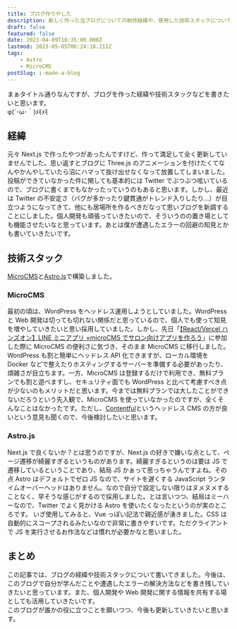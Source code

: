 ```yaml
---
title: ブログ作りやした
description: 新しく作った当ブログについての制作経緯や、使用した技術スタックについて紹介します。WordPressじゃなくMicroCMSを採用した理由や、Astro.jsを使った開発のメリットなどもなんとなく説明しています。
draft: false
featured: false
date: 2023-04-09T10:35:00.000Z
lastmod: 2023-05-05T06:24:18.211Z
tags:
    - Astro
    - MicroCMS
postSlug: i-made-a-blog
---
```


まぁタイトル通りなんですが、ブログを作った経緯や技術スタックなどを書きたいと思います。<br>
φ(´･ω･｀)ﾒﾓﾒﾓ

## 経緯

元々 Next.js で作ったやつがあったんですけど、作って満足して全く更新していませんでした。思い返すとブログに Three.js のアニメーションを付けたくてなんやかんやしていたら沼にハマって抜け出せなくなって放置してしまいました。投稿ができていなかった件に関しても基本的には Twitter でぶつぶつ呟いているので、ブログに書くまでもなかったっていうのもあると思います。しかし、最近は Twitter の不安定さ（バグが多かったり鍵貫通がトレンド入りしたり...）が目立つようになってきて、他にも居場所を作るべきだなって思いブログを新調することにしました。個人開発も頑張っていきたいので、そういうのの置き場としても機能させたいなと思っています。あとは僕が遭遇したエラーの回避の知見とかも書いていきたいです。

## 技術スタック

[MicroCMS](https://microcms.io/)と[Astro.js](https://astro.build/)で構築しました。

### MicroCMS

最初の頃は、WordPress をヘッドレス運用しようとしていました。WordPress と Web 開発は切っても切れない関係だと思っているので、個人でも使って知見を増やしていきたいと思い採用していました。しかし、先日「[【React/Vercel ハンズオン】LINE ミニアプリ ×microCMS でサロン向けアプリを作ろう](https://linedevelopercommunity.connpass.com/event/275270/)」に参加した際に MicroCMS の便利さに気づき、そのまま MicroCMS に移行しました。WordPress も割と簡単にヘッドレス API 化できますが、ローカル環境を Docker などで整えたりホスティングするサーバーを準備する必要があったり、煩雑さが目立ちます。一方、MicroCMS は登録するだけで利用でき、無料プランでも割と遊べますし、セキュリティ面でも WordPress と比べて考慮すべき点が少ないのもメリットだと思います。今までは無料プランでは大したことができないだろうという先入観で、MicroCMS を使っていなかったのですが、全くそんなことはなかったです。ただし、[Contentful](https://www.contentful.com/)というヘッドレス CMS の方が良いという意見も聞くので、今後検討したいと思います。

### Astro.js

Next.js で良くないか？とは思うのですが、Next.js の好きで嫌いな点として、ページ遷移が綺麗すぎるというものがあります。綺麗すぎるというのは要は JS で遷移しているということであり、結局 JS かぁって思っちゃうんですよね。その点 Astro はデフォルトでゼロ JS なので、サイトを遅くする JavaScript ランタイムオーバーヘッドはありません。なので自分で設定しない限りはヌメヌメすることなく、早そうな感じがするので採用しました。とは言いつつ、結局はミーハーなので、Twitter でよく見かける Astro を使いたくなったというのが実のところです。
いざ使用してみると、Vue っぽい記法で親近感が湧きました。CSS は自動的にスコープされるみたいなので非常に書きやすいです。ただクライアントで JS を実行させるお作法などは慣れが必要かなと思いました。

## まとめ

この記事では、ブログの経緯や技術スタックについて書いてきました。今後は、このブログで自分が学んだことや遭遇したエラーの解決方法などを書き残していきたいと思っています。また、個人開発や Web 開発に関する情報を共有する場としても活用していきたいです。<br>
このブログが誰かの役に立つことを願いつつ、今後も更新していきたいと思います。

